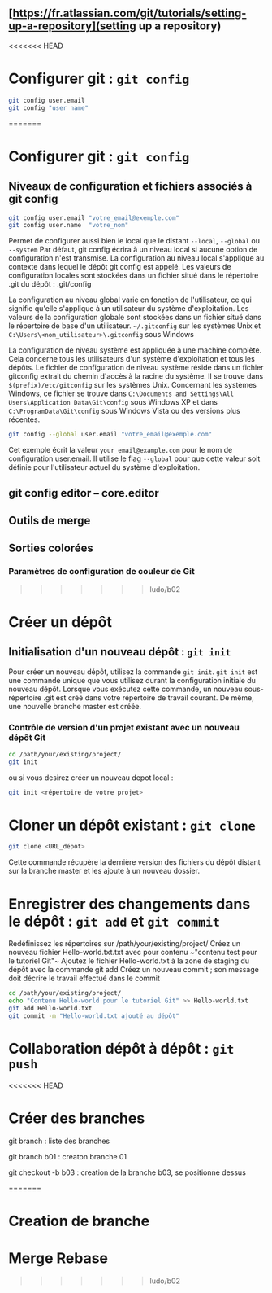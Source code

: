 [https://fr.atlassian.com/git/tutorials/setting-up-a-repository](setting up a repository)
--------------------------------------------------------------------------------------------------------------------------
<<<<<<< HEAD
# Configurer git :  `git config`

```bash
git config user.email
git config "user name"

```






=======

# Configurer git :  `git config`

## Niveaux de configuration et fichiers associés à git config

```bash
git config user.email "votre_email@exemple.com"
git config user.name  "votre_nom"
```
Permet de configurer aussi bien le local que le distant `--local`, `--global` ou `--system`
Par défaut, git config écrira à un niveau local si aucune option de configuration n'est transmise. 
La configuration au niveau local s'applique au contexte dans lequel le dépôt git config est appelé. 
Les valeurs de configuration locales sont stockées dans un fichier situé dans le répertoire .git du dépôt : .git/config

La configuration au niveau global varie en fonction de l'utilisateur, ce qui signifie qu'elle s'applique à un utilisateur du système d'exploitation. 
Les valeurs de la configuration globale sont stockées dans un fichier situé dans le répertoire de base d'un utilisateur. `~/.gitconfig` sur les systèmes Unix et `C:\Users\<nom_utilisateur>\.gitconfig` sous Windows

La configuration de niveau système est appliquée à une machine complète. 
Cela concerne tous les utilisateurs d'un système d'exploitation et tous les dépôts. 
Le fichier de configuration de niveau système réside dans un fichier gitconfig extrait du chemin d'accès à la racine du système. 
Il se trouve dans `$(prefix)/etc/gitconfig` sur les systèmes Unix. 
Concernant les systèmes Windows, ce fichier se trouve dans `C:\Documents and Settings\All Users\Application Data\Git\config` sous Windows XP 
et dans `C:\ProgramData\Git\config` sous Windows Vista ou des versions plus récentes.


```bash
git config --global user.email "votre_email@exemple.com"
```

Cet exemple écrit la valeur `your_email@example.com` pour le nom de configuration user.email. 
Il utilise le flag `--global` pour que cette valeur soit définie pour l'utilisateur actuel du système d'exploitation.


## git config editor – core.editor


## Outils de merge

## Sorties colorées

### Paramètres de configuration de couleur de Git
>>>>>>> ludo/b02

# Créer un dépôt

## Initialisation d'un nouveau dépôt : `git init`

Pour créer un nouveau dépôt, utilisez la commande `git init`. 
`git init` est une commande unique que vous utilisez durant la configuration initiale du nouveau dépôt. 
Lorsque vous exécutez cette commande, un nouveau sous-répertoire .git est créé dans votre répertoire de travail courant. 
De même, une nouvelle branche master est créée. 

### Contrôle de version d'un projet existant avec un nouveau dépôt Git

```bash
cd /path/your/existing/project/
git init
```

ou si vous desirez créer un nouveau depot local : 

```bash
git init <répertoire de votre projet>
```

# Cloner un dépôt existant : `git clone`

```bash
git clone <URL_dépôt>
```
Cette commande récupère la dernière version des fichiers du dépôt distant sur la branche master et les ajoute à un nouveau dossier.




# Enregistrer des changements dans le dépôt : `git add` et `git commit`

Redéfinissez les répertoires sur /path/your/existing/project/
Créez un nouveau fichier Hello-world.txt.txt avec pour contenu ~"contenu test pour le tutoriel Git"~
Ajoutez le fichier Hello-world.txt à la zone de staging du dépôt avec la commande git add
Créez un nouveau commit ; son message doit décrire le travail effectué dans le commit

```bash
cd /path/your/existing/project/
echo "Contenu Hello-world pour le tutoriel Git" >> Hello-world.txt
git add Hello-world.txt
git commit -m "Hello-world.txt ajouté au dépôt"
```


# Collaboration dépôt à dépôt : `git push`



<<<<<<< HEAD
# Créer des branches

git branch : liste des branches

git branch b01  : creaton branche 01

git checkout -b b03 : creation de la branche b03, se positionne dessus 

=======
# Creation de branche



# Merge Rebase
>>>>>>> ludo/b02
